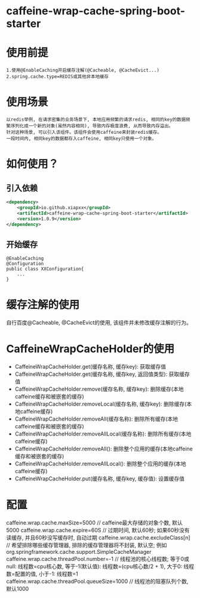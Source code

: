 # caffeine-wrap-cache-spring-boot-starter

# 使用前提
    1.使用@EnableCaching开启缓存注解(@Cacheable, @CacheEvict...)
    2.spring.cache.type=REDIS或其他非本地缓存

# 使用场景
    以redis举例, 在请求密集的业务场景下, 本地应用频繁的请求redis, 相同的key的数据频繁序列化成一个新的对象(虽然内容相同), 导致内存极度浪费, 从而导致内存溢出。
    针对这种场景, 可以引入该组件。该组件会使用caffeine来封装redis缓存。
    一段时间内, 相同key的数据都存入caffeine, 相同key只使用一个对象。

# 如何使用？
## 引入依赖
~~~~xml
<dependency>
    <groupId>io.github.xiapxx</groupId>
    <artifactId>caffeine-wrap-cache-spring-boot-starter</artifactId>
    <version>1.0.9</version>
</dependency>
~~~~
## 开始缓存
    @EnableCaching
    @Configuration
    public class XXConfiguration{
        ...
    }  

# 缓存注解的使用
   自行百度@Cacheable, @CacheEvict的使用, 该组件并未修改缓存注解的行为。

# CaffeineWrapCacheHolder的使用
* CaffeineWrapCacheHolder.get(缓存名称, 缓存key): 获取缓存值
* CaffeineWrapCacheHolder.get(缓存名称, 缓存key, 返回值类型): 获取缓存值
* CaffeineWrapCacheHolder.remove(缓存名称, 缓存key): 删除缓存(本地caffeine缓存和被嵌套的缓存)
* CaffeineWrapCacheHolder.removeLocal(缓存名称, 缓存key): 删除缓存(本地caffeine缓存)
* CaffeineWrapCacheHolder.removeAll(缓存名称): 删除所有缓存(本地caffeine缓存和被嵌套的缓存)
* CaffeineWrapCacheHolder.removeAllLocal(缓存名称): 删除所有缓存(本地caffeine缓存)
* CaffeineWrapCacheHolder.removeAll(): 删除整个应用的缓存(本地caffeine缓存和被嵌套的缓存)
* CaffeineWrapCacheHolder.removeAllLocal(): 删除整个应用的缓存(本地caffeine缓存)
* CaffeineWrapCacheHolder.put(缓存名称, 缓存key, 缓存值): 设置缓存值

# 配置
caffeine.wrap.cache.maxSize=5000 // caffeine最大存储的对象个数, 默认5000
caffeine.wrap.cache.expire=60S // 过期时间, 默认60秒; 如果60秒没有读缓存, 并且60秒没写缓存时, 自动过期
caffeine.wrap.cache.excludeClass[n]  // 希望排除哪些缓存管理器, 排除的缓存管理器将不封装, 默认空; 例如org.springframework.cache.support.SimpleCacheManager
caffeine.wrap.cache.threadPool.number=-1 // 线程池的核心线程数; 等于0或null: 线程数=cpu核心数, 等于-1(默认值): 线程数=(cpu核心数/2 + 1),  大于0: 线程数=配置的值, 小于-1: 线程数=1
caffeine.wrap.cache.threadPool.queueSize=1000  // 线程池的阻塞队列个数, 默认1000


